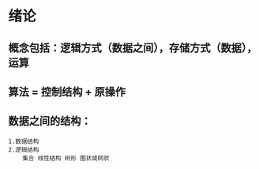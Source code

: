 # 绪论

## 概念包括：逻辑方式（数据之间），存储方式（数据），运算

## 算法 = 控制结构 + 原操作

## 数据之间的结构：

    1.数据结构
    2.逻辑结构
        集合 线性结构 树形 图状或网状
